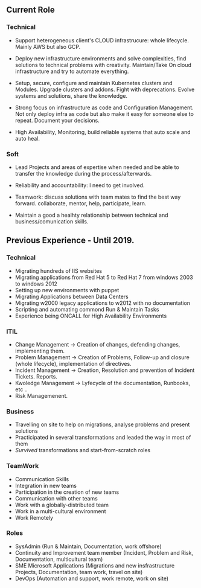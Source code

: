 ## Current Role
### Technical    
* Support heterogeneous client's CLOUD infrastrucure: whole lifecycle. Mainly AWS but also GCP.

* Deploy new infrastructure environments and solve complexities, find solutions to technical problems with creativity. Maintain/Take On cloud infrastructure and try to automate everything. 

* Setup, secure, configure and maintain Kubernetes clusters and Modules. Upgrade clusters and addons. Fight with deprecations. Evolve systems and solutions, share the knowledge. 

* Strong focus on infrastructure as code and Configuration Management. Not only deploy infra as code but also make it easy for someone else to repeat. Document your decisions.

* High Availability, Monitoring, build reliable systems that auto scale and auto heal. 

### Soft 
* Lead Projects and areas of expertise when needed and be able to transfer the knowledge during the process/afterwards. 

* Reliability and accountability: I need to get involved.

* Teamwork: discuss solutions with team mates to find the best way forward. collaborate, mentor, help, participate, learn. 

* Maintain a good a healhty relationship between technical and business/comunication skills. 


## Previous Experience - Until 2019.
### Technical
* Migrating hundreds of IIS websites    
* Migrating applications from Red Hat 5 to Red Hat 7 from windows 2003 to windows 2012   
* Setting up new environments with puppet    
* Migrating Applications between Data Centers    
* Migrating w2000 legacy applications to w2012 with no documentation   
* Scripting and automating commond Run & Maintain Tasks    
* Experience being ONCALL for High Availability Environments  

### ITIL  
* Change Management -> Creation of changes, defending changes, implementing them.  
* Problem Management -> Creation of Problems, Follow-up and closure (whole lifecycle), implementation of directives.  
* Incident Management -> Creation, Resolution and prevention of Incident Tickets. Reports.  
* Kwoledge Management -> Lyfecycle of the documentation, Runbooks, etc ..  
* Risk Managemenent.  

### Business   
* Travelling on site to help on migrations, analyse problems and present solutions  
* Practicipated in several transformations and leaded the way in most of them  
* _Survived_ transformations and start-from-scratch roles  


### TeamWork  
* Communication Skills    
* Integration in new teams    
* Participation in the creation of new teams  
* Communication with other teams    
* Work with a globally-distributed team    
* Work in a multi-cultural environment    
* Work Remotely  

### Roles  
* SysAdmin (Run & Maintain, Documentation, work offshore)  
* Continuity and Improvement team member (Incident, Problem and Risk, Documentation, multicultural team)  
* SME Microsoft Applications (Migrations and new insfrastructure Projects, Documentation, team work, travel on site)  
* DevOps (Automation and support, work remote, work on site) 
